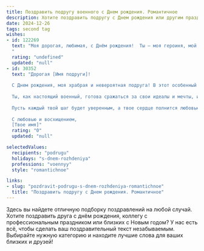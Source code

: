 ```yaml
---
title: Поздравить подругу военного c Днем рождения. Романтичное
description: Хотите поздравить подругу c Днем рождения или другим праздником? Наш ИИ создаст незабываемое поздравление, а вы обязательно выделитесь среди других.  
date: 2024-12-26
tags: second tag
wishes:
- id: 122269
  text: "Моя дорогая, любимая, с Днём рождения!  Ты – моя героиня, мой защитник, мой свет в окошке.  Твоя смелость и сила поражают, но ещё больше меня очаровывает твоя нежность и теплота. Пусть этот день будет полон любви, радости и самых прекрасных мгновений.  Я бесконечно благодарна судьбе за то, что ты есть в моей жизни.  Счастья тебе, моя военная принцесса, и пусть все твои мечты сбываются!
  "
  rating: "undefined"
  updated: "null"
- id: 30352
  text: "Дорогая [Имя подруги]!
  
  С Днем рождения, моя храбрая и невероятная подруга! В этот особенный день хочу пожелать тебе не только силы и стойкости, которые ты проявляешь каждый день в своей профессии, но и романтики, нежности и лёгкости в жизни.
  
  Ты, как настоящий военный, готова сражаться за свои идеалы и мечты, и это вдохновляет многих. Но помни, что даже в мире дисциплины и строгих правил важно уделять время своим чувствам и наслаждаться каждым мгновением.
  
  Пусть каждый твой шаг будет уверенным, а твое сердце полнится любовью и радостью. Я желаю тебе настоящих и искренних эмоций, пусть рядом будут только верные друзья и любимые люди. Не бойся мечтать и следовать за своим сердцем, ведь ты заслуживаешь только самого лучшего.
  
  С любовью и восхищением,
  [Твое имя]"
  rating: "0"
  updated: "null"

selectedValues:
  recipients: "podrugu"
  holidays: "s-dnem-rozhdeniya"
  professions: "voennyy"
  style: "romantichnoe"

links:
- slug: "pozdravit-podrugu-s-dnem-rozhdeniya-romantichnoe"
  title: "Поздравить подругу c Днем рождения. Романтичное"
---
```


Здесь вы найдете отличную подборку поздравлений на любой случай. 
Хотите поздравить друга с днём рождения, коллегу с профессиональным праздником или близких с Новым годом? У нас есть всё, чтобы сделать ваш поздравительный текст незабываемым. Выбирайте нужную категорию и находите лучшие слова для ваших близких и друзей!

